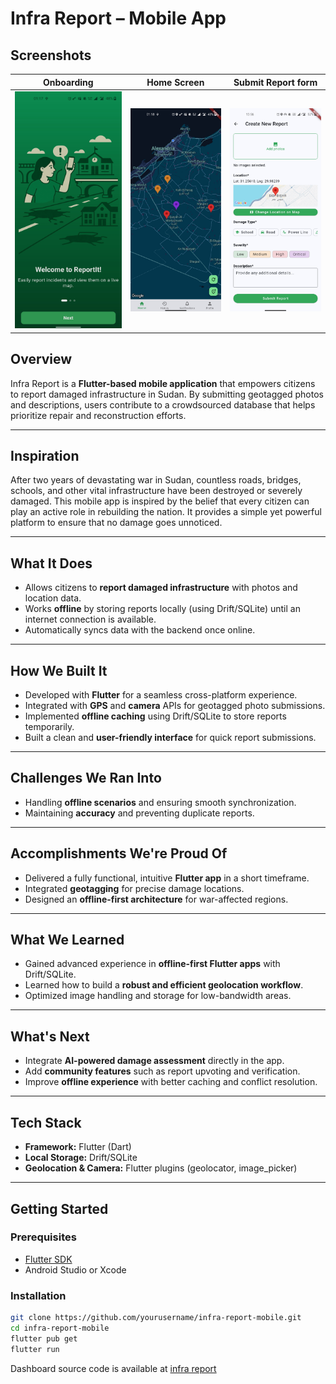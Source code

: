 # Infra Report – Mobile App

## Screenshots
| Onboarding | Home Screen | Submit Report form |
|-------------|-------------|--------------|
| ![Onboarding](./screenshots/onboarding.jpg) | ![Home Screen](./screenshots/home.jpg) | ![Submit Report form](./screenshots/report_form.jpg) |


## Overview
Infra Report is a **Flutter-based mobile application** that empowers citizens to report damaged infrastructure in Sudan. By submitting geotagged photos and descriptions, users contribute to a crowdsourced database that helps prioritize repair and reconstruction efforts.

---

## Inspiration
After two years of devastating war in Sudan, countless roads, bridges, schools, and other vital infrastructure have been destroyed or severely damaged. This mobile app is inspired by the belief that every citizen can play an active role in rebuilding the nation. It provides a simple yet powerful platform to ensure that no damage goes unnoticed.

---

## What It Does
- Allows citizens to **report damaged infrastructure** with photos and location data.
- Works **offline** by storing reports locally (using Drift/SQLite) until an internet connection is available.
- Automatically syncs data with the backend once online.

---

## How We Built It
- Developed with **Flutter** for a seamless cross-platform experience.
- Integrated with **GPS** and **camera** APIs for geotagged photo submissions.
- Implemented **offline caching** using Drift/SQLite to store reports temporarily.
- Built a clean and **user-friendly interface** for quick report submissions.

---

## Challenges We Ran Into
- Handling **offline scenarios** and ensuring smooth synchronization.
- Maintaining **accuracy** and preventing duplicate reports.

---

## Accomplishments We're Proud Of
- Delivered a fully functional, intuitive **Flutter app** in a short timeframe.
- Integrated **geotagging** for precise damage locations.
- Designed an **offline-first architecture** for war-affected regions.

---

## What We Learned
- Gained advanced experience in **offline-first Flutter apps** with Drift/SQLite.
- Learned how to build a **robust and efficient geolocation workflow**.
- Optimized image handling and storage for low-bandwidth areas.

---

## What's Next
- Integrate **AI-powered damage assessment** directly in the app.
- Add **community features** such as report upvoting and verification.
- Improve **offline experience** with better caching and conflict resolution.

---

## Tech Stack
- **Framework:** Flutter (Dart)
- **Local Storage:** Drift/SQLite
- **Geolocation & Camera:** Flutter plugins (geolocator, image_picker)

---

## Getting Started
### Prerequisites
- [Flutter SDK](https://flutter.dev/docs/get-started/install)
- Android Studio or Xcode

### Installation
```bash
git clone https://github.com/yourusername/infra-report-mobile.git
cd infra-report-mobile
flutter pub get
flutter run
```

Dashboard source code is available at [infra report](https://github.com/Almadih/infra-report-dashboard)
